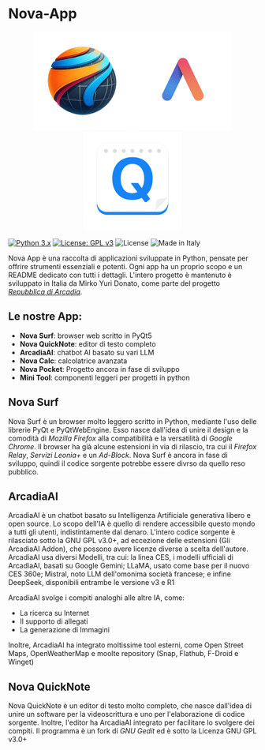 # Nova-App 
<!-- Nova-App -->
<p align="center">
  <img src="logo/nova_surf_logo.ico" alt="Logo Nova Surf" width="200"/>
  <img src="logo/logo_arcadia_ai.jpg" alt="Logo ArcadiaAI" width="200"/>
  <img src="logo/photo_2025-07-13_09-03-03.jpg" alt="Logo ArcadiaAI" width="200"/>
</p>


[![Python 3.x](https://img.shields.io/badge/Python-3.x-blue.svg)](https://python.org)
[![License: GPL v3](https://img.shields.io/badge/License-GPLv3-blue.svg)](https://www.gnu.org/licenses/gpl-3.0)
![License](https://img.shields.io/badge/License-MIT-green)
![Made in Italy](https://img.shields.io/badge/Made%20in%20Italy-red.svg)

Nova App è una raccolta di applicazioni sviluppate in Python, pensate per offrire strumenti essenziali e potenti. Ogni app ha un proprio scopo e un README dedicato con tutti i dettagli.
L'intero progetto è mantenuto è sviluppato in Italia da Mirko Yuri Donato, come parte del progetto  [*Repubblica di Arcadia*](https://repubblicadiarcadia.it/).


## Le nostre App:
- **Nova Surf**: browser web scritto in PyQt5
- **Nova QuickNote**: editor di testo completo
- **ArcadiaAI**: chatbot AI basato su vari LLM
- **Nova Calc**: calcolatrice avanzata
- **Nova Pocket**: Progetto ancora in fase di sviluppo 
- **Mini Tool**: componenti leggeri per progetti in python

## Nova Surf
Nova Surf è un browser molto leggero scritto in Python, mediante l'uso delle librerie PyQt e PyQtWebEngine.
Esso nasce dall'idea di unire il design e la comodità di *Mozilla Firefox* alla compatibilità e la versatilità di *Google Chrome*.
Il browser ha già alcune estensioni in via di rilascio, tra cui il *Firefox Relay*, *Servizi Leonia+* e un *Ad-Block*. Nova Surf è ancora in fase di sviluppo, quindi il codice sorgente potrebbe essere divrso da quello reso pubblico.

## ArcadiaAI

ArcadiaAI è un chatbot basato su Intelligenza Artificiale generativa libero e open source. Lo scopo dell'IA è quello di rendere accessibile questo mondo a tutti gli utenti, indistintamente dal denaro.
L'intero codice sorgente è rilasciato sotto la GNU GPL v3.0+, ad eccezione delle estensioni (Gli ArcadiaAI Addon), che possono avere licenze diverse a scelta dell'autore.
ArcadiaAI usa diversi Modelli, tra cui: la linea CES, i modelli ufficiali di ArcadiaAI, basati su Google Gemini; LLaMA, usato come base per il nuovo CES 360e; Mistral, noto LLM dell'omonima società francese; e infine DeepSeek, disponibili entrambe le versione v3 e R1

ArcadiaAI svolge i compiti analoghi alle altre IA, come:
-  La ricerca su Internet
-  Il supporto di allegati
-  La generazione di Immagini

Inoltre, ArcadiaAI ha integrato moltissime tool esterni, come Open Street Maps, OpenWeatherMap e moolte repository (Snap, Flathub, F-Droid e Winget)


## Nova QuickNote
Nova QuickNote è un editor di testo molto completo, che nasce dall'idea di unire un software per la videoscrittura e uno per l'elaborazione di codice sorgente. Inoltre, l'editor ha ArcadiaAI integrato per facilitare lo svolgere dei compiti.
Il programma è un fork di *GNU Gedit* ed è sotto la Licenza GNU GPL v3.0+
